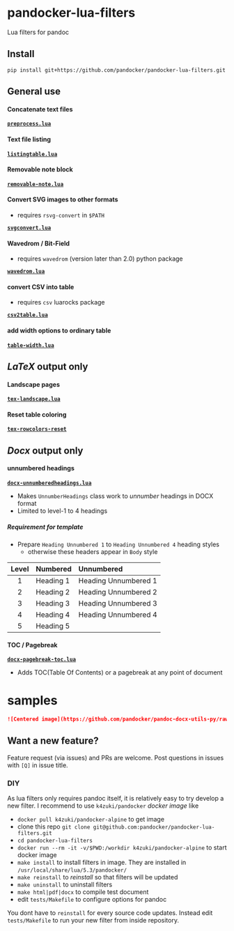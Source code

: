 # pandocker-lua-filters
Lua filters for pandoc

## Install

`pip install git+https://github.com/pandocker/pandocker-lua-filters.git`

## General use
#### Concatenate text files

[**`preprocess.lua`**](lua/preprocess.lua)

#### Text file listing

[**`listingtable.lua`**](lua/listingtable.lua)

#### Removable note block

[**`removable-note.lua`**](lua/removable-note.lua)

#### Convert SVG images to other formats

- requires `rsvg-convert` in `$PATH`

[**`svgconvert.lua`**](lua/svgconvert.lua)

#### Wavedrom / Bit-Field

- requires `wavedrom` (version later than 2.0) python package
<!--
- requires `lyaml` and `lua-cjson2` luarocks packages
-->

[**`wavedrom.lua`**](lua/wavedrom.lua)

#### convert CSV into table

- requires `csv` luarocks package

[**`csv2table.lua`**](lua/csv2table.lua)

#### add width options to ordinary table

[**`table-width.lua`**](lua/table-width.lua)

## *LaTeX* output only
#### Landscape pages

[**`tex-landscape.lua`**](lua/tex-landscape.lua)

#### Reset table coloring

[**`tex-rowcolors-reset`**](lua/tex-rowcolors-reset.lua)

## *Docx* output only
#### unnumbered headings

[**`docx-unnumberedheadings.lua`**](lua/docx-unnumberedheadings.lua)

- Makes `UnnumberHeadings` class work to _unnumber_ headings in DOCX format
- Limited to level-1 to 4 headings

##### Requirement for template

- Prepare `Heading Unnumbered 1` to `Heading Unnumbered 4` heading styles
  - otherwise these headers appear in `Body` style

| Level | Numbered  | Unnumbered           |
|:-----:|:----------|:---------------------|
|   1   | Heading 1 | Heading Unnumbered 1 |
|   2   | Heading 2 | Heading Unnumbered 2 |
|   3   | Heading 3 | Heading Unnumbered 3 |
|   4   | Heading 4 | Heading Unnumbered 4 |
|   5   | Heading 5 |                      |

<!--
#### centering images

- an image link in paragraph will be centered
- blank lines required before and after image link
- Requires `Centered` paragraph style in template otherwise no effect can be seen

##### Requirement for template
-->

#### TOC / Pagebreak

[**`docx-pagebreak-toc.lua`**](lua/docx-pagebreak-toc.lua)

- Adds TOC(Table Of Contents) or a pagebreak at any point of document

# samples

```markdown
![Centered image](https://github.com/pandocker/pandoc-docx-utils-py/raw/master/qr.png){width=100mm #fig:centered}
```

## Want a new feature?

Feature request (via issues) and PRs are welcome. Post questions in issues with `[Q]` in issue title.

### DIY

As lua filters only requires pandoc itself, it is relatively easy
to try develop a new filter. I recommend to use `k4zuki/pandocker`
*docker image* like

- `docker pull k4zuki/pandocker-alpine` to get image
- clone this repo `git clone git@github.com:pandocker/pandocker-lua-filters.git`
- `cd pandocker-lua-filters`
- `docker run --rm -it -v/$PWD:/workdir k4zuki/pandocker-alpine` to start docker image
- `make install` to install filters in image. They are installed in `/usr/local/share/lua/5.3/pandocker/`
- `make reinstall` to *reinstall* so that filters will be updated
- `make uninstall` to uninstall filters
- `make html|pdf|docx` to compile test document
- edit `tests/Makefile` to configure options for pandoc

You dont have to `reinstall` for every source code updates. Instead edit `tests/Makefile`
to run your new filter from inside repository.
